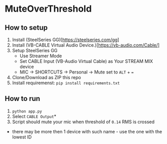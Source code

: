 # MuteOverThreshold

## How to setup
1. Install (SteelSeries GG)[https://steelseries.com/gg] 
2. Install (VB-CABLE Virtual Audio Device.)[https://vb-audio.com/Cable/]
3. Setup SteelSeries GG
    - Use Streamer Mode
    - Set CABLE Input (VB-Audio Virtual Cable) as Your STREAM MIX device
    - MIC -> SHORTCUTS -> Personal -> Mute set to `ALT` + `=`
3. Clone/Download as ZIP this repo
4. Install requiremenst: `pip install requirements.txt`

## How to run
1. `python app.py`
2. Select `CABLE Output`*
3. Script should mute your mic when threshold of `0.14` RMS is crossed

* there may be more then 1 device with such name - use the one with the lowest ID
